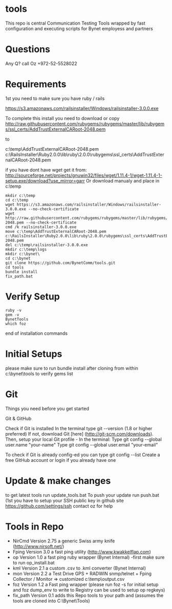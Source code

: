 # tools
This repo is central Communication Testing Tools wrapped by fast configuration and executing scripts for Bynet employess and partners

# Questions
Any Q? call Oz +972-52-5528022

# Requirements
1st you need to make sure you have ruby / rails
 
 https://s3.amazonaws.com/railsinstaller/Windows/railsinstaller-3.0.0.exe

 To complete this install you need to download or copy 
  http://raw.githubusercontent.com/rubygems/rubygems/master/lib/rubygems/ssl_certs/AddTrustExternalCARoot-2048.pem
  
  to
  
  c:\temp\AddTrustExternalCARoot-2048.pem c:\RailsInstaller\Ruby2.0.0\lib\ruby\2.0.0\rubygems\ssl_certs\AddTrustExternalCARoot-2048.pem

if you have dont have  wget get it from: http://sourceforge.net/projects/gnuwin32/files/wget/1.11.4-1/wget-1.11.4-1-setup.exe/download?use_mirror=garr Or download manualy and place in c:\temp  
```
mkdir c:\temp
cd c:\temp
wget https://s3.amazonaws.com/railsinstaller/Windows/railsinstaller-3.0.0.exe --no-check-certificate
wget http://raw.githubusercontent.com/rubygems/rubygems/master/lib/rubygems/ssl_certs/AddTrustExternalCARoot-2048.pem --no-check-certificate
cmd /k railsinstaller-3.0.0.exe
move c:\temp\AddTrustExternalCARoot-2048.pem c:\RailsInstaller\Ruby2.0.0\lib\ruby\2.0.0\rubygems\ssl_certs\AddTrustExternalCARoot-2048.pem
del c:\temp\railsinstaller-3.0.0.exe  
mkdir c:\temp\logs
mkdir c:\bynet\
cd c:\bynet
git clone https://github.com/BynetComm/tools.git
cd tools
bundle install
fix_path.bat
```
# Verify Setup
```
ruby -v
gem -v
BynetTools
which foz
```
end of installation commands

# Initial Setups  

please make sure to run bundle install after cloning from within c:\bynet\tools to verify gems list

# Git
Things you need before you get started

Git & GitHub

Check if Git is installed
In the terminal type git --version (1.8 or higher preferred)
If not, download Git [here] (http://git-scm.com/downloads). Then, setup your local Git profile - In the terminal:
Type git config --global user.name "your-name"
Type git config --global user.email "your-email"

To check if Git is already config-ed you can type git config --list
Create a free GitHub account or login if you already have one


# Update & make changes
to get latest tools run update_tools.bat
To push your update run push.bat (1st you have to setup your SSH public key in github site https://github.com/settings/ssh contact oz for help 


# Tools in Repo

- NirCmd    Version 2.75 a generic Swiss army knife  (http://www.nirsoft.net/)
- Fping     Version 3.0  a fast ping utility (http://www.kwakkelflap.com)
- op        Version 1.0  a fast ping ruby wrapper (Bynet Internal) -first make sure to run op_install.bat 
- kml       Version 2.1 a custom .csv to .kml converter (Bynet Internal)
- mon       Version 2.2 a Test Drive GPS + RADWIN snmp/telnet + Fping Collector / Monitor => customized c:\temp\output.csv    
- foz       Version 1.2 a Fast ping wrapper (please run foz -s for initial setup and foz dump_env to write to Registry can be used to setup op regkeys)
- fix_path  Version 0.1 adds this Repo tools to your path and (assumes the tools are cloned into C:\Bynet\Tools)
 